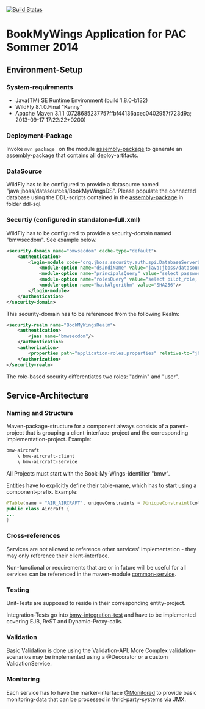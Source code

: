 [![Build Status](https://travis-ci.org/hkuehl/BookMyWings.svg?branch=master)](https://travis-ci.org/hkuehl/BookMyWings)

BookMyWings Application for PAC Sommer 2014
===========

## Environment-Setup ##

### System-requirements ###
- Java(TM) SE Runtime Environment (build 1.8.0-b132)
- WildFly 8.1.0.Final "Kenny"
- Apache Maven 3.1.1 (0728685237757ffbf44136acec0402957f723d9a; 2013-09-17 17:22:22+0200)

### Deployment-Package ###
Invoke ```mvn package ``` on the module [assembly-package](https://github.com/hkuehl/BookMyWings/tree/master/bmw-assembly) to generate an assembly-package that contains all deploy-artifacts.

### DataSource ###
WildFly has to be configured to provide a datasource named "java:jboss/datasources/BookMyWingsDS".
Please populate the connected database using the DDL-scripts contained in the [assembly-package](https://github.com/hkuehl/BookMyWings/tree/master/bmw-assembly) in folder ddl-sql.

### Securtiy (configured in standalone-full.xml) ###
WildFly has to be configured to provide a security-domain named "bmwsecdom". See example below.
```xml
<security-domain name="bmwsecdom" cache-type="default">
    <authentication>
        <login-module code="org.jboss.security.auth.spi.DatabaseServerLoginModule" flag="required">
            <module-option name="dsJndiName" value="java:jboss/datasources/BookMyWingsDS"/>
            <module-option name="principalsQuery" value="select password from PIL_PILOT where pilot_user_name=?"/>
            <module-option name="rolesQuery" value="select pilot_role, 'Roles' from PIL_ROLES r inner join pil_pilot p on r.id = p.pilotRole_id where p.pilot_user_name=?;"/>
            <module-option name="hashAlgorithm" value="SHA256"/>
        </login-module>
    </authentication>
</security-domain>
```
This security-domain has to be referenced from the following Realm:
```xml
<security-realm name="BookMyWingsRealm">
    <authentication>
        <jaas name="bmwsecdom"/>
    </authentication>
    <authorization>
        <properties path="application-roles.properties" relative-to="jboss.server.config.dir"/>
    </authorization>
</security-realm>
```
The role-based security differentiates two roles: "admin" and "user".



## Service-Architecture ##

### Naming and Structure ###
Maven-package-structure for a component always consists of a parent-project that is grouping a client-interface-project and the corresponding implementation-project.
Example:
```sh
bmw-aircraft
	\ bmw-aircraft-client
	\ bmw-aircraft-service
```
All Projects must start with the Book-My-Wings-identifier "bmw".

Entities have to explicitly define their table-name, which has to start using a component-prefix.
Example:
```java
@Table(name = "AIR_AIRCRAFT", uniqueConstraints = @UniqueConstraint(columnNames = { "registration" }))
public class Aircraft {
...
}
```

### Cross-references ###
Services are not allowed to reference other services' implementation - they may only reference their client-interface.

Non-functional or requirements that are or in future will be useful for all services can be referenced in the maven-module [common-service](https://github.com/hkuehl/BookMyWings/tree/master/bmw-common/common-service).

### Testing ###
Unit-Tests are supposed to reside in their corresponding entity-project.

Integration-Tests go into [bmw-integration-test](https://github.com/hkuehl/BookMyWings/tree/master/bmw-integration-test) and have to be implemented covering EJB, ReST and Dynamic-Proxy-calls.

### Validation ###
Basic Validation is done using the Validation-API. More Complex validation-scenarios may be implemented using a @Decorator or a custom ValidationService.

### Monitoring ###
Each service has to have the marker-interface [@Monitored](https://github.com/hkuehl/BookMyWings/blob/master/bmw-common/common-service/src/main/java/com/prodyna/bmw/server/common/monitoring/Monitored.java) to provide basic monitoring-data that can be processed in thrid-party-systems via JMX.